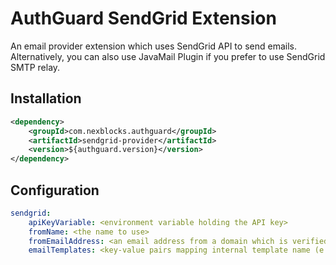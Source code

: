 # AuthGuard SendGrid Extension

An email provider extension which uses SendGrid API to send 
emails. Alternatively, you can also use JavaMail Plugin if 
you prefer to use SendGrid SMTP relay.

## Installation
```xml
<dependency>
    <groupId>com.nexblocks.authguard</groupId>
    <artifactId>sendgrid-provider</artifactId>
    <version>${authguard.version}</version>
</dependency>
```

## Configuration

```yaml
sendgrid:
    apiKeyVariable: <environment variable holding the API key>
    fromName: <the name to use>
    fromEmailAddress: <an email address from a domain which is verified with SendGrid>
    emailTemplates: <key-value pairs mapping internal template name (e.g. 'passwordless') to SendGrid templates> 
```
